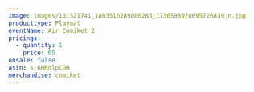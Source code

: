 ```yaml
---
image: images/131321741_1803516289806285_1736598078695726839_n.jpg
producttype: Playmat
eventName: Air Comiket 2
pricings:
  - quantity: 1
    price: 65
onsale: false
asin: s-6HRdlpCOH
merchandise: comiket
---
```


